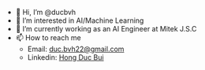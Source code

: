 - 👋 Hi, I’m @ducbvh
- 👀 I’m interested in AI/Machine Learning
- 🌱 I’m currently working as an AI Engineer at Mitek J.S.C
- 📫 How to reach me 
  * Email: duc.bvh22@gmail.com
  * Linkedin: [Hong Duc Bui](https://www.linkedin.com/in/duchong/) 

<!---
ducbvh/ducbvh is a ✨ special ✨ repository because its `README.md` (this file) appears on your GitHub profile.
You can click the Preview link to take a look at your changes.
--->
